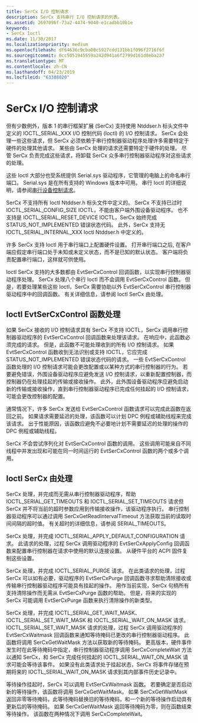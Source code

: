 ```yaml
---
title: SerCx I/O 控制请求
description: SerCx 支持串行 I/O 控制请求的列表。
ms.assetid: 2697096f-73a2-4474-9040-e1cadbb10b1e
keywords:
- SerCx Ioctl
ms.date: 11/30/2017
ms.localizationpriority: medium
ms.openlocfilehash: df64636c9cba08c5927cdd131bb1f096f2716f6f
ms.sourcegitcommit: 0cc5051945559a242d941a6f2799d161d8eba2a7
ms.translationtype: MT
ms.contentlocale: zh-CN
ms.lasthandoff: 04/23/2019
ms.locfileid: "63388020"
---
```

# <a name="sercx-io-control-requests"></a>SerCx I/O 控制请求

但有少数例外，版本 1 的串行框架扩展 (SerCx) 支持使用 Ntddser.h 标头文件中定义的 IOCTL_SERIAL_XXX I/O 控制代码 (Ioctl) 的 I/O 控制请求。 SerCx 会处理一些这些请求，但 SerCx 必须依赖于串行控制器驱动程序处理许多需要特定于硬件的处理其他请求。 某些由 SerCx 处理的请求还需要特定于硬件的处理。 尽管 SerCx 负责完成这些请求，将卸载 SerCx 众多串行控制器驱动程序对这些请求的处理。

这些 Ioctl 大部分也受系统提供 Serial.sys 驱动程序，它管理的电脑上的命名串行端口。 Serial.sys 是在所有支持的 Windows 版本中可用。 串行 Ioctl 的详细说明，请参阅[串行设备控制请求](serial-device-control-requests2.md)。

SerCx 不支持所有 Ioctl Ntddser.h 标头文件中定义的。 SerCx 不支持已过时 IOCTL_SERIAL_CONFIG_SIZE IOCTL，不能由客户端外围设备驱动程序。 也不支持是 IOCTL_SERIAL_RESET_DEVICE IOCTL，SerCx 始终完成 STATUS_NOT_IMPLEMENTED 错误状态代码。 此外，SerCx 支持无 IOCTL_SERIAL_INTERNAL_XXX Ioctl Ntddser.h 中定义的。

许多 SerCx 支持 Ioctl 用于串行端口上配置硬件设置。 打开串行端口之后, 在客户端应假定串行端口处于未知或未定义状态，而不是已知的默认状态。 客户端将负责配置串行端口，这样就可供使用。

Ioctl SerCx 支持的大多数都由 EvtSerCxControl 回调函数，以实现串行控制器驱动程序处理。 SerCx 处理八个串行 Ioctl 而不会调用 EvtSerCxControl 函数。 但是，若要处理某些这些 Ioctl，SerCx 需要协助以外 EvtSerCxControl 串行控制器驱动程序中的回调函数。 有关详细信息，请参阅 Ioctl SerCx 由处理。

## <a name="ioctls-handled-by-the-evtsercxcontrol-function"></a>Ioctl EvtSerCxControl 函数处理

如果 SerCx 接收的 I/O 控制请求具有 SerCx 不支持 IOCTL，SerCx 调用串行控制器驱动程序的 EvtSerCxControl 回调函数来处理该请求。 在响应中，此函数必须完成的请求。 但是，此函数不可能处理收到的所有 I/O 控制请求。 如果 EvtSerCxControl 函数收到无法识别或支持 IOCTL，它应完成 STATUS_NOT_IMPLEMENTED 错误状态代码的请求。
一些 EvtSerCxControl 函数处理的 I/O 控制请求可能会更改配置或以某种方式的串行控制器的行为。 若要避免错误，外围设备驱动程序应避免发送 I/O 控制请求，以重新配置控制器，而控制器仍在处理挂起的传输或接收操作。 此外，此外围设备驱动程序应避免启动新的传输或接收操作，直到串行控制器驱动程序已完成任何挂起的 I/O 控制请求，可能会更改控制器的配置。

通常情况下，许多 SerCx 发送给 EvtSerCxControl 函数请求可以完成此函数在返回之前。 如果请求需要延迟的处理，该函数可以计划 DPC 例程或辅助线程来完成该请求。 出于性能原因，该函数应避免不必要地计划不需要延迟的处理的操作的 DPC 例程或辅助线程。

SerCx 不会尝试序列化对 EvtSerCxControl 函数的调用。 这些调用可能来自不同线程中并发出现和可能在同一时间运行的 EvtSerCxControl 函数的两个或多个调用。

## <a name="ioctls-handled-by-sercx"></a>Ioctl SerCx 由处理

SerCx 处理，并完成而无需从串行控制器驱动程序，帮助 IOCTL_SERIAL_GET_TIMEOUTS 和 IOCTL_SERIAL_SET_TIMEOUTS 请求但 SerCx 并不将当前的超时参数应用到传输接收操作，该驱动程序执行。 串行控制器驱动程序可以通过调用 SerCxGetReadIntervalTimeout 方法获取当前的读取时间间隔的超时值。 有关超时的详细信息，请参阅 SERIAL_TIMEOUTS。

SerCx 处理，并完成 IOCTL_SERIAL_APPLY_DEFAULT_CONFIGURATION 请求。 此请求的处理，过程 SerCx 调用驱动程序的 EvtSerCxApplyConfig 回调函数来配置串行控制器在请求中使用的默认连接设置。 从硬件平台的 ACPI 固件复制这些设置。

SerCx 处理，并完成 IOCTL_SERIAL_PURGE 请求。 在此类请求的处理，过程 SerCx 可以如有必要，驱动程序的 EvtSerCxPurge 回调函数寻求帮助清除接收或传输串行控制器驱动程序可能具有挂起的操作。 用作当前实现，SerCx 句柄所有支持清除操作而无需从 EvtSerCxPurge 函数的帮助。 但是，将来的实现的 SerCx 可能调用 EvtSerCxPurge 函数来执行清除操作的新类型。

SerCx 处理，并完成 IOCTL_SERIAL_GET_WAIT_MASK、 IOCTL_SERIAL_SET_WAIT_MASK 和 IOCTL_SERIAL_WAIT_ON_MASK 请求。 IOCTL_SERIAL_SET_WAIT_MASK 请求的处理，过程 SerCx 调用驱动程序的 EvtSerCxWaitmask 回调函数来通知等待掩码已更改的串行控制器驱动程序。 此函数将调用 SerCxGetWaitMask 方法以获取新的等待掩码。 更高版本，硬件事件发生时在此等待掩码中指定，串行控制器驱动程序调用 SerCxCompleteWait 方法以通知 SerCx，和 SerCx 完成任何挂起的 IOCTL_SERIAL_WAIT_ON_MASK 请求可能会等待该事件。 如果没有此类请求处于挂起状态，SerCx 将事件存储在预期将来的 IOCTL_SERIAL_WAIT_ON_MASK 请求到其内部事件历史记录中。

等待操作挂起时，SerCx 可以调用 EvtSerCxWaitmask 函数。 若要确定是否启动新的等待操作，该函数将调用 SerCxGetWaitMask。 如果 SerCxGetWaitMask 返回非零等待掩码，此等待掩码替换旧的等待掩码，和一个新的等待操作启动具有更新后的等待掩码。 如果 SerCxGetWaitMask 返回等待掩码为零，则在函数结束等待操作。 该函数在两种情况下调用 SerCxCompleteWait。
